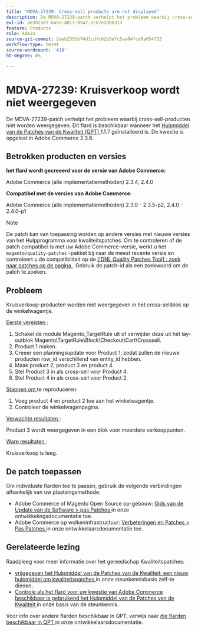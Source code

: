 ```yaml
---
title: "MDVA-27239: Cross-sell products are not displayed"
description: De MDVA-27239-patch verhelpt het probleem waarbij cross-sell-producten niet worden weergegeven. Deze patch is beschikbaar wanneer [Quality Patches Tool (QPT)] (/help/announcements/adobe-commerce-announcements/magento-quality-patches-released-new-tool-to-self-serve-quality-patches.md) 1.1.7 is geïnstalleerd. De kwestie is opgelost in Adobe Commerce 2.3.6.
exl-id: a0392a07-645d-4811-8547-2c67e20b6313
feature: Products
role: Admin
source-git-commit: 2aeb2355b74d1cdfc62b5e7c5aa04fcd0a654733
workflow-type: tm+mt
source-wordcount: '410'
ht-degree: 0%

---
```


# MDVA-27239: Kruisverkoop wordt niet weergegeven

De MDVA-27239-patch verhelpt het probleem waarbij cross-sell-producten niet worden weergegeven. Dit flard is beschikbaar wanneer het [ Hulpmiddel van de Patches van de Kwaliteit (QPT) ](/help/announcements/adobe-commerce-announcements/magento-quality-patches-released-new-tool-to-self-serve-quality-patches.md) 1.1.7 geïnstalleerd is. De kwestie is opgelost in Adobe Commerce 2.3.6.

## Betrokken producten en versies

**het flard wordt gecreeerd voor de versie van Adobe Commerce:**

Adobe Commerce (alle implementatiemethoden) 2.3.4, 2.4.0

**Compatibel met de versies van Adobe Commerce:**

Adobe Commerce (alle implementatiemethoden) 2.3.0 - 2.3.5-p2, 2.4.0 - 2.4.0-p1

>[!NOTE]
>
>De patch kan van toepassing worden op andere versies met nieuwe versies van het Hulpprogramma voor kwaliteitspatches. Om te controleren of de patch compatibel is met uw Adobe Commerce-versie, werkt u het `magento/quality-patches` -pakket bij naar de meest recente versie en controleert u de compatibiliteit op de [[!DNL Quality Patches Tool] : zoek naar patches op de pagina ](https://experienceleague.adobe.com/tools/commerce-quality-patches/index.html) . Gebruik de patch-id als een zoekwoord om de patch te zoeken.

## Probleem

Kruisverkoop-producten worden niet weergegeven in het cross-sellblok op de winkelwagentje.

<u> Eerste vereisten </u>:

1. Schakel de module Magento_TargetRule uit of verwijder deze uit het lay-outblok Magento\TargetRule\Block\Checkout\Cart\Crosssell.
1. Product 1 maken.
1. Creeer een planningsupdate voor Product 1, zodat zullen de nieuwe producten row_id verschillend van entity_id hebben.
1. Maak product 2, product 3 en product 4.
1. Stel Product 3 in als cross-sell voor Product 4.
1. Stel Product 4 in als cross-sell voor Product 2.

<u> Stappen om </u> te reproduceren:

1. Voeg product 4 en product 2 toe aan het winkelwagentje.
1. Controleer de winkelwagenpagina.

<u> Verwachte resultaten </u>:

Product 3 wordt weergegeven in een blok voor meerdere verkooppunten.

<u> Ware resultaten </u>:

Kruisverkoop is leeg.

## De patch toepassen

Om individuele flarden toe te passen, gebruik de volgende verbindingen afhankelijk van uw plaatsingsmethode:

* Adobe Commerce of Magento Open Source op-gebouw: [ Gids van de Update van de Software > pas Patches ](https://experienceleague.adobe.com/en/docs/commerce-operations/tools/quality-patches-tool/usage) in onze ontwikkelingsdocumentatie toe.
* Adobe Commerce op wolkeninfrastructuur: [ Verbeteringen en Patches > Pas Patches ](https://experienceleague.adobe.com/en/docs/commerce-cloud-service/user-guide/develop/upgrade/apply-patches) in onze ontwikkelaarsdocumentatie toe.

## Gerelateerde lezing

Raadpleeg voor meer informatie over het gereedschap Kwaliteitspatches:

* [ vrijgegeven het Hulpmiddel van de Patches van de Kwaliteit: een nieuw hulpmiddel om kwaliteitspatches ](/help/announcements/adobe-commerce-announcements/magento-quality-patches-released-new-tool-to-self-serve-quality-patches.md) in onze steunkennisbasis zelf-te dienen.
* [ Controle als het flard voor uw kwestie van Adobe Commerce beschikbaar is gebruikend het Hulpmiddel van de Patches van de Kwaliteit ](/help/support-tools/patches-available-in-qpt-tool/check-patch-for-magento-issue-with-magento-quality-patches.md) in onze basis van de steunkennis.

Voor info over andere flarden beschikbaar in QPT, verwijs naar [ die flarden beschikbaar in QPT ](https://experienceleague.adobe.com/tools/commerce-quality-patches/index.html) in onze ontwikkelaarsdocumentatie.
